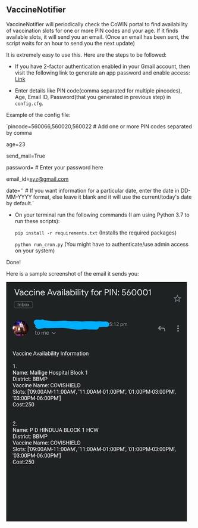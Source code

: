 ## VaccineNotifier

VaccineNotifier will periodically check the CoWIN portal to find availability of vaccination slots for one or more PIN codes and your age. If it finds available slots, it will send you an email. (Once an email has been sent, the script waits for an hour to send you the next update)

It is extremely easy to use this. Here are the steps to be followed:

* If you have 2-factor authentication enabled in your Gmail account, then visit the following link to generate an app password and enable access:
  [Link](https://support.google.com/accounts/answer/185833?p=InvalidSecondFactor&visit_id=637554658548216477-2576856839&rd=1)

* Enter details like PIN code(comma separated for multiple pincodes), Age, Email ID, Password(that you generated in previous step) in `config.cfg`.


Example of the config file:

   `pincode=560066,560020,560022 # Add one or more PIN codes separated by comma
    
   age=23
    
   send_mail=True
    
   password= # Enter your password here
    
   email_id=xyz@gmail.com
    
   date='' # If you want information for a particular date, enter the date in DD-MM-YYYY format, else leave it blank and it will use the current/today's date by default.`

* On your terminal run the following commands (I am using Python 3.7 to run these scripts):

  `pip install -r requirements.txt` (Installs the required packages)

  `python run_cron.py` (You might have to authenticate/use admin access on your system)
  
Done!

Here is a sample screenshot of the email it sends you:

![Screenshot](https://github.com/prash29/VaccineNotifier/blob/main/screenshot.jpg)
